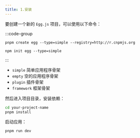 ```yaml
---
title: 1.安装
---
```


要创建一个新的 `Egg.js` 项目，可以使用以下命令：

:::code-group

```shell [pnpm]
pnpm create egg --type=simple --registry=http://r.cnpmjs.org
```

```shell [npm]
npm init egg --type=simple
```

:::

- `simple` 简单应用程序骨架
- `empty` 空的应用程序骨架
- `plugin` 插件骨架
- `framework` 框架骨架

然后进入项目目录，安装依赖：

```bash
cd your-project-name
pnpm install
```

启动应用：

```bash
pnpm run dev
```
